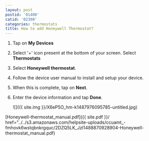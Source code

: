 ```yaml
---
layout: post
postid: '01400'
catid: '02300'
categories: thermostats
title: How to add Honeywell Thermostat?
---
```


1. Tap on **My Devices**

2. Select '+' icon present at the bottom of your screen. Select **Thermostats**

3. Select **Honeywell thermostat**.

4. Follow the device user manual to install and setup your device.

5. When this is complete, tap on **Next**.

6. Enter the device information and tap **Done**.

    ![]({{ site.img }}/X6eP5O_hm-k1487976095785-untitled.jpg)

[Honeywell-thermostat_manual.pdf]({{ site.pdf }}/ href="../../s3.amazonaws.com/helpsite-uploads/ccuamt_-fmhovk6wstqbnkrgquc/2DZQ5LK_JzI1488870928904-Honeywell-thermostat_manual.pdf)